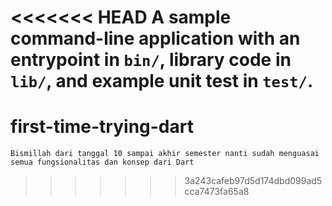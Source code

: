 <<<<<<< HEAD
A sample command-line application with an entrypoint in `bin/`, library code
in `lib/`, and example unit test in `test/`.
=======
# first-time-trying-dart
`Bismillah dari tanggal 10 sampai akhir semester nanti sudah menguasai semua fungsionalitas dan konsep dari Dart`
>>>>>>> 3a243cafeb97d5d174dbd099ad5cca7473fa65a8
